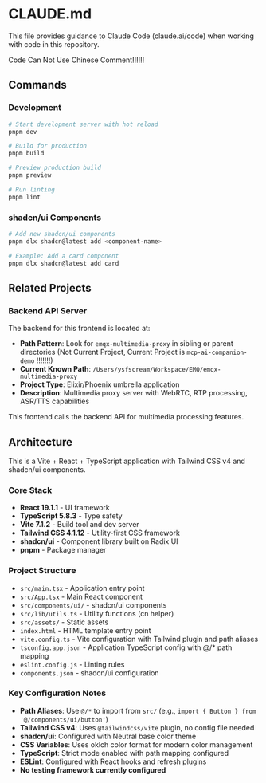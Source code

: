 # CLAUDE.md

This file provides guidance to Claude Code (claude.ai/code) when working with code in this repository.

Code Can Not Use Chinese Comment!!!!!!

## Commands

### Development

```bash
# Start development server with hot reload
pnpm dev

# Build for production
pnpm build

# Preview production build
pnpm preview

# Run linting
pnpm lint
```

### shadcn/ui Components

```bash
# Add new shadcn/ui components
pnpm dlx shadcn@latest add <component-name>

# Example: Add a card component
pnpm dlx shadcn@latest add card
```

## Related Projects

### Backend API Server

The backend for this frontend is located at:

- **Path Pattern**: Look for `emqx-multimedia-proxy` in sibling or parent directories (Not Current Project, Current Project is `mcp-ai-companion-demo` !!!!!!!)
- **Current Known Path**: `/Users/ysfscream/Workspace/EMQ/emqx-multimedia-proxy`
- **Project Type**: Elixir/Phoenix umbrella application
- **Description**: Multimedia proxy server with WebRTC, RTP processing, ASR/TTS capabilities

This frontend calls the backend API for multimedia processing features.

## Architecture

This is a Vite + React + TypeScript application with Tailwind CSS v4 and shadcn/ui components.

### Core Stack

- **React 19.1.1** - UI framework
- **TypeScript 5.8.3** - Type safety
- **Vite 7.1.2** - Build tool and dev server
- **Tailwind CSS 4.1.12** - Utility-first CSS framework
- **shadcn/ui** - Component library built on Radix UI
- **pnpm** - Package manager

### Project Structure

- `src/main.tsx` - Application entry point
- `src/App.tsx` - Main React component
- `src/components/ui/` - shadcn/ui components
- `src/lib/utils.ts` - Utility functions (cn helper)
- `src/assets/` - Static assets
- `index.html` - HTML template entry point
- `vite.config.ts` - Vite configuration with Tailwind plugin and path aliases
- `tsconfig.app.json` - Application TypeScript config with @/* path mapping
- `eslint.config.js` - Linting rules
- `components.json` - shadcn/ui configuration

### Key Configuration Notes

- **Path Aliases**: Use `@/*` to import from `src/` (e.g., `import { Button } from '@/components/ui/button'`)
- **Tailwind CSS v4**: Uses `@tailwindcss/vite` plugin, no config file needed
- **shadcn/ui**: Configured with Neutral base color theme
- **CSS Variables**: Uses oklch color format for modern color management
- **TypeScript**: Strict mode enabled with path mapping configured
- **ESLint**: Configured with React hooks and refresh plugins
- **No testing framework currently configured**
